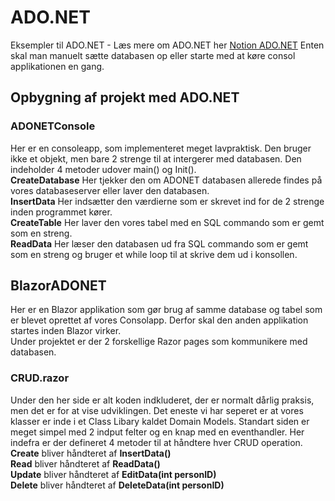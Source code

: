 # ADO.NET
Eksempler til ADO.NET - Læs mere om ADO.NET her [Notion ADO.NET](https://mercantec.notion.site/ADO-NET-3b3c18cd2eba409f824ae82c6e9d933c?pvs=4)
Enten skal man manuelt sætte databasen op eller starte med at køre consol applikationen en gang. 
## Opbygning af projekt med ADO.NET
### ADONETConsole
Her er en consoleapp, som implementeret meget lavpraktisk. Den bruger ikke et objekt, men bare 2 strenge til at intergerer med databasen.
Den indeholder 4 metoder udover main() og Init(). <br>
<strong>CreateDatabase</strong> Her tjekker den om ADONET databasen allerede findes på vores databaseserver eller laver den databasen. <br>
<strong>InsertData</strong> Her indsætter den værdierne som er skrevet ind for de 2 strenge inden programmet kører. <br>
<strong>CreateTable</strong> Her laver den vores tabel med en SQL commando som er gemt som en streng. <br>
<strong>ReadData</strong> Her læser den databasen ud fra SQL commando som er gemt som en streng og bruger et while loop til at skrive dem ud i konsollen. <br>

## BlazorADONET
Her er en Blazor applikation som gør brug af samme database og tabel som er blevet oprettet af vores Consolapp. Derfor skal den anden applikation startes inden Blazor virker. <br>
Under projektet er der 2 forskellige Razor pages som kommunikere med databasen. 
### CRUD.razor
Under den her side er alt koden indkluderet, der er normalt dårlig praksis, men det er for at vise udviklingen. Det eneste vi har seperet er at vores klasser er inde i et Class Libary kaldet Domain Models.
Standart siden er meget simpel med 2 indput felter og en knap med en eventhandler. 
Her indefra er der defineret 4 metoder til at håndtere hver CRUD operation. <br>
<strong>Create</strong> bliver håndteret af <strong>InsertData()</strong><br>
<strong>Read</strong> bliver håndteret af <strong>ReadData()</strong><br>
<strong>Update</strong> bliver håndteret af <strong>EditData(int personID)</strong><br>
<strong>Delete</strong> bliver håndteret af <strong>DeleteData(int personID)</strong><br>
